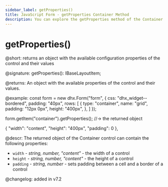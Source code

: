 ```yaml
---
sidebar_label: getProperties()
title: JavaScript Form - getProperties Container Method 
description: You can explore the getProperties method of the Container control of Form in the documentation of the DHTMLX JavaScript UI library. Browse developer guides and API reference, try out code examples and live demos, and download a free 30-day evaluation version of DHTMLX Suite 7.
---
```


# getProperties()

@short: returns an object with the available configuration properties of the control and their values

@signature: getProperties(): IBaseLayoutItem;

@returns:
An object with the available properties of the control and their values.

@example: const form = new dhx.Form("form", {
    css: "dhx_widget--bordered",
    padding: "40px",
    rows: [
        {
            type: "container",
            name: "grid",
            padding: "12px 0px",
            height: "400px",
        },
    ]
});

form.getItem("container").getProperties();
//-> the returned object

{
    "width": "content",
    "height": "400px",
    "padding": 0
},

@descr:
The returned object of the Container control can contain the following properties:

- `width` - *string, number, "content"* - the width of a control
- `height` - *string, number, "content"* - the height of a control
- `padding` - *string, number* - sets padding between a cell and a border of a control

@changelog: added in v7.2
